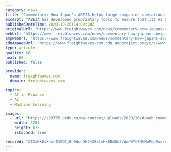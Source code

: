 ```yaml
---
category: news
title: "Commentary: How Japan’s ABEJA helps large companies operationalize AI, machine learning"
excerpt: "ABEJA has developed proprietary tools to ensure that its AI Consulting engagements do not metastasize into endless ordeals."
publishedDateTime: 2020-10-26T14:09:00Z
originalUrl: "https://www.freightwaves.com/news/commentary-how-japans-abeja-helps-large-companies-operationalize-ai-machine-learning"
webUrl: "https://www.freightwaves.com/news/commentary-how-japans-abeja-helps-large-companies-operationalize-ai-machine-learning"
ampWebUrl: "https://www.freightwaves.com/news/commentary-how-japans-abeja-helps-large-companies-operationalize-ai-machine-learning/amp"
cdnAmpWebUrl: "https://www-freightwaves-com.cdn.ampproject.org/c/s/www.freightwaves.com/news/commentary-how-japans-abeja-helps-large-companies-operationalize-ai-machine-learning/amp"
type: article
quality: 68
heat: 68
published: false

provider:
  name: freightwaves.com
  domain: freightwaves.com

topics:
  - AI in Finance
  - AI
  - Machine Learning

images:
  - url: "https://s29755.pcdn.co/wp-content/uploads/2020/10/Aoaeh_commentary_102120_1.jpg"
    width: 1200
    height: 675
    isCached: true

secured: "2tXxNk0iXhmr41EQIjBn9dsnDk2+ZBx1mHk6NdGd3/WmeWYm7HNMoMep9xs/cQkMkSEQypbsCQBwNCQlVTme7Y+LjDTY4tc1mkZTWVJH6GbKFoPojQj5VBKocyLeBf3hUBG6Uyfg9/ZWO6pzYy0GDbEooJa4+4+7CXMjAhWkjzRpXpBtC1X52plSBe6HvaM353xDiNCgO+Eu64c03BsGOMzuumsIskfhCY8Xzn/UP44lUjUqKMtg29SmnPFMJ8SmHBly+WoS70jA/v9Tr4IJaxlJl16Eev1VPNZzzzkMO9w8kJ2WWoAFGs1kZGcpg5jqdKUrWqc0ZMQDH/lfCvgOfqSF2wmNMsKJ0XZ0JP2RF7U=;rxENmsRfAdbMASfWtPEyCA=="
---
```


